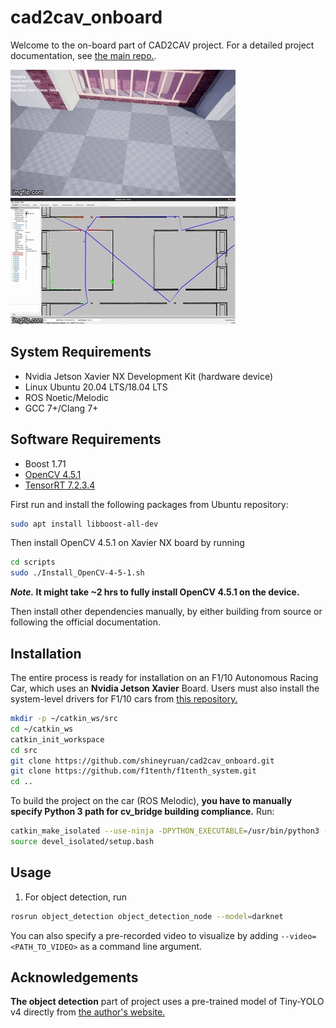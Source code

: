 # cad2cav_onboard
Welcome to the on-board part of CAD2CAV project. For a detailed project documentation, see [the main repo.](https://github.com/mlab-upenn/ISP2021-cad2cav).

![](docs/img/unreal.gif)
![](docs/img/automapper.gif)

## System Requirements
- Nvidia Jetson Xavier NX Development Kit (hardware device)
- Linux Ubuntu 20.04 LTS/18.04 LTS
- ROS Noetic/Melodic
- GCC 7+/Clang 7+

## Software Requirements
- Boost 1.71
- [OpenCV 4.5.1](https://github.com/opencv/opencv/tree/4.5.1)
- [TensorRT 7.2.3.4](https://developer.nvidia.com/nvidia-tensorrt-7x-download)

First run and install the following packages from Ubuntu repository:
```bash
sudo apt install libboost-all-dev
```
Then install OpenCV 4.5.1 on Xavier NX board by running
```bash
cd scripts
sudo ./Install_OpenCV-4-5-1.sh
```
***Note.* It might take ~2 hrs to fully install OpenCV 4.5.1 on the device.**

Then install other dependencies manually, by either building from source or following the official documentation.
## Installation
The entire process is ready for installation on an F1/10 Autonomous Racing Car, which uses an **Nvidia Jetson Xavier** Board. Users must also install the system-level drivers for F1/10 cars from [this repository.](https://github.com/f1tenth/f1tenth_system.git)

```bash
mkdir -p ~/catkin_ws/src
cd ~/catkin_ws
catkin_init_workspace
cd src
git clone https://github.com/shineyruan/cad2cav_onboard.git
git clone https://github.com/f1tenth/f1tenth_system.git
cd ..
```

To build the project on the car (ROS Melodic), **you have to manually specify Python 3 path for cv_bridge building compliance.** Run:
```bash
catkin_make_isolated --use-ninja -DPYTHON_EXECUTABLE=/usr/bin/python3 -DPYTHON_INCLUDE_DIR=/usr/include/python3.6m -DPYTHON_LIBRARY=/usr/lib/aarch64-linux-gnu/libpython3.6m.so
source devel_isolated/setup.bash
```

## Usage
1. For object detection, run

```bash
rosrun object_detection object_detection_node --model=darknet
```
You can also specify a pre-recorded video to visualize by adding `--video=<PATH_TO_VIDEO>` as a command line argument.

## Acknowledgements
**The object detection** part of project uses a pre-trained model of Tiny-YOLO v4 directly from [the author's website.](https://github.com/AlexeyAB/darknet)
